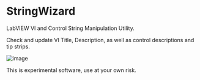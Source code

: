 # StringWizard

LabVIEW VI and Control String Manipulation Utility.

Check and update VI Title, Description, as well as control descriptions and tip strips.

![image](https://github.com/HunterSmith0/StringWizard/assets/45018802/fe8959fb-651c-4314-b013-fb6857f71ee5)

This is experimental software, use at your own risk.
